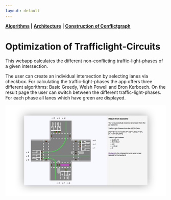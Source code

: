 ```yaml
---
layout: default
---
```


**[Algorithms](./algorithms.html)** **&#124;** **[Architecture](./architecture.html)** **&#124;** **[Construction of Conflictgraph](./construction_conflictgraph.html)**

# Optimization of Trafficlight-Circuits

This webapp calculates the different non-conflicting traffic-light-phases of a given intersection.

The user can create an individual intersection by selecting lanes via checkbox.
For calculating the traffic-light-phases the app offers three different algorithms:
Basic Greedy, Welsh Powell and Bron Kerbosch.
On the result page the user can switch between the different traffic-light-phases.
For each phase all lanes which have green are displayed.

![startscreen](images/startscreen.png)
